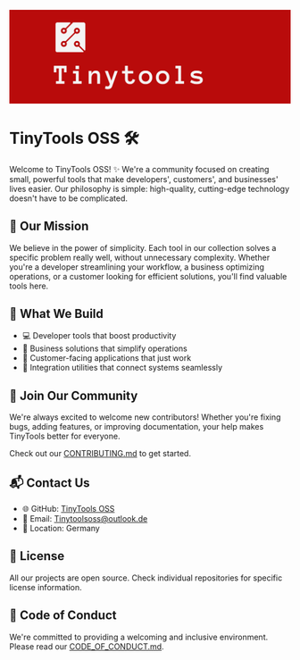![TinyTools OSS Logo](./banner.png)

# TinyTools OSS 🛠️

Welcome to TinyTools OSS! ✨ We're a community focused on creating small, powerful tools that make developers', customers', and businesses' lives easier. Our philosophy is simple: high-quality, cutting-edge technology doesn't have to be complicated.

## 🎯 Our Mission

We believe in the power of simplicity. Each tool in our collection solves a specific problem really well, without unnecessary complexity. Whether you're a developer streamlining your workflow, a business optimizing operations, or a customer looking for efficient solutions, you'll find valuable tools here.

## 🚀 What We Build

- 💻 Developer tools that boost productivity
- 🏢 Business solutions that simplify operations
- 👥 Customer-facing applications that just work
- 🔄 Integration utilities that connect systems seamlessly

## 🤝 Join Our Community

We're always excited to welcome new contributors! Whether you're fixing bugs, adding features, or improving documentation, your help makes TinyTools better for everyone.

Check out our [CONTRIBUTING.md](./CONTRIBUTING.md) to get started.

## 📬 Contact Us

- 🌐 GitHub: [TinyTools OSS](https://github.com/TinyToolsOSS)
- 📧 Email: Tinytoolsoss@outlook.de
- 📍 Location: Germany

## 📄 License

All our projects are open source. Check individual repositories for specific license information.

## 📜 Code of Conduct

We're committed to providing a welcoming and inclusive environment. Please read our [CODE_OF_CONDUCT.md](./CODE_OF_CONDUCT.md).

